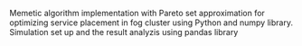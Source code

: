 Memetic algorithm implementation with Pareto set approximation for optimizing service placement in fog cluster using Python and numpy library.
Simulation set up and the result analyzis using pandas library
